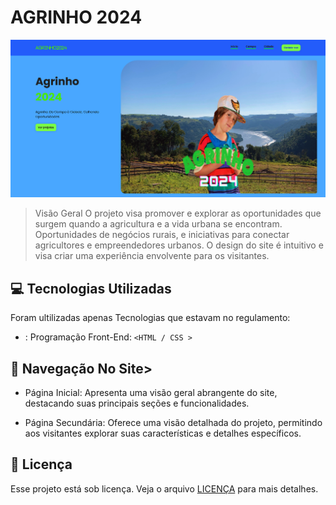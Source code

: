# AGRINHO 2024

<img src="/scr/imagens/AGRINHO.png" alt="agrinho_img">

> Visão Geral
O projeto visa promover e explorar as oportunidades que surgem quando a agricultura e a vida urbana se encontram. Oportunidades de negócios rurais, e iniciativas para conectar agricultores e empreendedores urbanos. O design do site é intuitivo e visa criar uma experiência envolvente para os visitantes.


## 💻 Tecnologias Utilizadas

Foram ultilizadas apenas Tecnologias que estavam no regulamento:

- : Programação Front-End:  `<HTML / CSS >`

## 🚀 Navegação No Site>

- Página Inicial: Apresenta uma visão geral abrangente do site, destacando suas principais seções e funcionalidades.

- Página Secundária: Oferece uma visão detalhada do projeto, permitindo aos visitantes explorar suas características e detalhes específicos.



## 📝 Licença

Esse projeto está sob licença. Veja o arquivo [LICENÇA](LICENSE.md) para mais detalhes.
